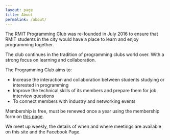 ```yaml
---
layout: page
title: About
permalink: /about/
---
```


The RMIT Programming Club was re-founded in July 2016 to ensure that RMIT students in the city would have a place to learn and enjoy programming together.

The club continues in the tradition of programming clubs world over. With a strong focus on learning and collaboration.

The Programming Club aims to:

* Increase the interaction and collaboration between students studying or interested in programming
* Improve the technical skills of its members and prepare them for job interview questions
* To connect members with industry and networking events 

Membership is free, must be renewed once a year using the membership form on [this page](https://rusu.rmit.edu.au/Clubs/programming).

We meet up weekly, the details of when and where meetings are available on this site and the Facebook Page. 